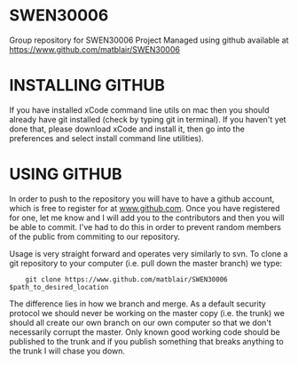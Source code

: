 SWEN30006
=========

Group repository for SWEN30006 Project
Managed using github available at https://www.github.com/matblair/SWEN30006

INSTALLING GITHUB
=================

If you have installed xCode command line utils on mac then you should already have git installed (check by typing git in terminal). If you haven't yet done that, please download xCode and install it, then go into the preferences and select install command line utilities).

USING GITHUB 
============

In order to push to the repository you will have to have a github account, which is free to register for at www.github.com. Once you have registered for one, let me know and I will add you to the contributors and then you will be able to commit. I've had to do this in order to prevent random members of the public from commiting to our repository.

Usage is very straight forward and operates very similarly to svn. To clone a git repository to your computer (i.e. pull down the master branch) we type:

        git clone https://www.github.com/matblair/SWEN30006 $path_to_desired_location
        
The difference lies in how we branch and merge. As a default security protocol we should never be working on the master copy (i.e. the trunk) we should all create our own branch on our own computer so that we don't necessarily corrupt the master. Only known good working code should be published to the trunk and if you publish something that breaks anything to the trunk I will chase you down. 
